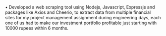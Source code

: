 •	Developed a web scraping tool using Nodejs, Javascript, Expressjs and packages like Axios and Cheerio, to extract data from multiple financial sites for my project management assignment during engineering days, each one of us had to make our investment portfolio profitable just starting with 10000 rupees within 6 months.
